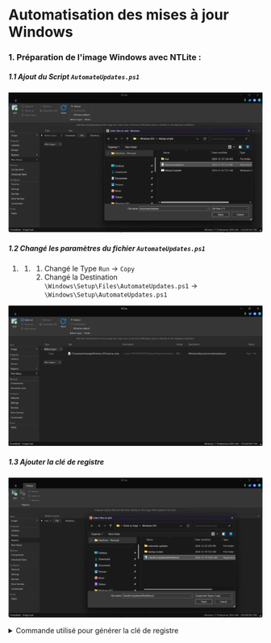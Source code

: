 # Automatisation des mises à jour Windows

### 1. Préparation de l'image Windows avec NTLite :

##### 1.1 Ajout du Script `AutomateUpdates.ps1`

![ChoseAutomateUpdatesFile.png](ChoseAutomateUpdatesFile.png)


##### 1.2 Changé les paramètres du fichier `AutomateUpdates.ps1`

1. 1. 1. Changé le Type `Run` → `Copy`
        2. Changé la Destination `\Windows\Setup\Files\AutomateUpdates.ps1` → `\Windows\Setup\AutomateUpdates.ps1`

![ChangeParameters.png](ChangeParameters.png)


##### 1.3 Ajouter la clé de registre

![ChoseRegFile.png](ChoseRegFile.png)


<details id="bkmrk-commande-utilis%C3%A9-pou"><summary>Commande utilisé pour générer la clé de registre</summary>

Set-ItemProperty -Path "HKLM:\\Software\\Microsoft\\Windows\\CurrentVersion\\RunOnce" -Name "CheckForUpdatesAfterReboot" -Value "Powershell.exe -ExecutionPolicy Bypass -File C:\\Windows\\Setup\\AutomateUpdates.ps1"

- Cette clé de registre permet l'exécution automatiques du script `AutomateUpdates.ps1` après le premier démarrage.

### 2. Fonctionnement du script AutomateUpdates.ps1 :

- À chaque redémarrage, le script vérifie les mises à jour Windows, les installe et configure les redémarrages nécessaires jusqu’à ce que toutes les mises à jour soient appliquées.
- Une fois le système à jour, le script s’auto supprime pour nettoyer l’environnement.

### Avantages :

- Automatisation complète des mises à jour Windows sans intervention manuelle.
- Logs détaillés dans le fichier `C:\Windows\Setup\Files\AutomateUpdates.log` pour suivre chaque étape et identifier les éventuelles erreurs.
- Maintenance réduite grâce à la suppression automatique du script une fois le processus terminé.
